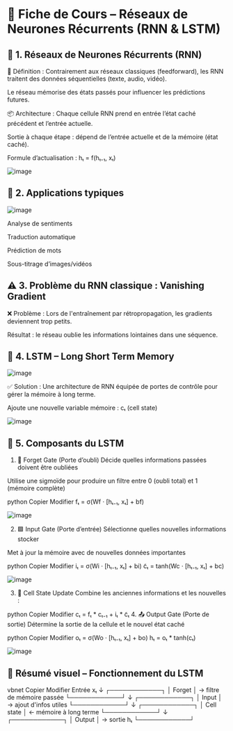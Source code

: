 # 🧠 Fiche de Cours – Réseaux de Neurones Récurrents (RNN & LSTM)
## 🔁 1. Réseaux de Neurones Récurrents (RNN)
📌 Définition :
Contrairement aux réseaux classiques (feedforward), les RNN traitent des données séquentielles (texte, audio, vidéo).

Le réseau mémorise des états passés pour influencer les prédictions futures.

📦 Architecture :
Chaque cellule RNN prend en entrée l’état caché précédent et l’entrée actuelle.

Sortie à chaque étape : dépend de l’entrée actuelle et de la mémoire (état caché).

Formule d’actualisation :
hₜ = f(hₜ₋₁, xₜ)


![image](https://github.com/user-attachments/assets/53415810-508e-400e-9804-7696f93cb125)


## 📍 2. Applications typiques


![image](https://github.com/user-attachments/assets/c7a6f27e-37d2-4b90-b9be-d45fb040a0d8)

Analyse de sentiments

Traduction automatique

Prédiction de mots

Sous-titrage d’images/vidéos

## ⚠️ 3. Problème du RNN classique : Vanishing Gradient
❌ Problème :
Lors de l'entraînement par rétropropagation, les gradients deviennent trop petits.

Résultat : le réseau oublie les informations lointaines dans une séquence.

## 🔐 4. LSTM – Long Short Term Memory


![image](https://github.com/user-attachments/assets/3ab28d00-9c09-4fe5-aab1-dafa2047197c)


✅ Solution :
Une architecture de RNN équipée de portes de contrôle pour gérer la mémoire à long terme.

Ajoute une nouvelle variable mémoire : cₜ (cell state)


![image](https://github.com/user-attachments/assets/1ab2c992-a4c3-44a2-bafe-63f2a1047d99)


## 🧱 5. Composants du LSTM
1. 🧽 Forget Gate (Porte d’oubli)
Décide quelles informations passées doivent être oubliées

Utilise une sigmoïde pour produire un filtre entre 0 (oubli total) et 1 (mémoire complète)

python
Copier
Modifier
fₜ = σ(Wf · [hₜ₋₁, xₜ] + bf)

![image](https://github.com/user-attachments/assets/f543f44c-5a14-404b-9bf4-86eeff76f1c2)

2. 🟩 Input Gate (Porte d’entrée)
Sélectionne quelles nouvelles informations stocker

Met à jour la mémoire avec de nouvelles données importantes

python
Copier
Modifier
iₜ = σ(Wi · [hₜ₋₁, xₜ] + bi)
c̃ₜ = tanh(Wc · [hₜ₋₁, xₜ] + bc)

![image](https://github.com/user-attachments/assets/0b24dd0f-9bcf-4eef-ab35-0d45c59d22f8)

3. 🔁 Cell State Update
Combine les anciennes informations et les nouvelles :

python
Copier
Modifier
cₜ = fₜ * cₜ₋₁ + iₜ * c̃ₜ
4. 📤 Output Gate (Porte de sortie)
Détermine la sortie de la cellule et le nouvel état caché

python
Copier
Modifier
oₜ = σ(Wo · [hₜ₋₁, xₜ] + bo)
hₜ = oₜ * tanh(cₜ)


![image](https://github.com/user-attachments/assets/46e4eb50-15e4-436b-978f-48ec45a5e089)

## 🧠 Résumé visuel – Fonctionnement du LSTM
vbnet
Copier
Modifier
       Entrée xₜ
           ↓
     ┌────────────┐
     │  Forget     │ → filtre de mémoire passée
     └────────────┘
           ↓
     ┌────────────┐
     │  Input      │ → ajout d'infos utiles
     └────────────┘
           ↓
     ┌────────────┐
     │ Cell state  │ ← mémoire à long terme
     └────────────┘
           ↓
     ┌────────────┐
     │  Output     │ → sortie hₜ
     └────────────┘
